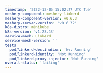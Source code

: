 ```yaml
---
timestamp: '2022-12-06 15:02:27 UTC Tue'
meshery-component: meshery-linkerd
meshery-component-version: v0.6.3
meshery-server-version: 'v0.6.32'
k8s-distro: minikube
k8s-version: 'v1.23.13'
service-mesh: Linkerd
service-mesh-version: ''
tests:
  pod/linkerd-destination: 'Not Running'
  pod/linkerd-identity: 'Not Running'
  pod/linkerd-proxy-injector: 'Not Running'
overall-status: 'failing'
---
```

